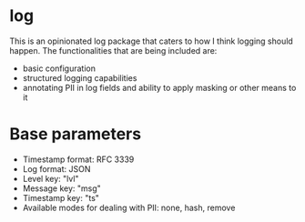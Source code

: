# log

This is an opinionated log package that caters to how I think logging
should happen. The functionalities that are being included are:

- basic configuration
- structured logging capabilities
- annotating PII in log fields and ability to apply masking or other means to it

# Base parameters

- Timestamp format: RFC 3339
- Log format: JSON
- Level key: "lvl"
- Message key: "msg"
- Timestamp key: "ts"
- Available modes for dealing with PII: none, hash, remove
